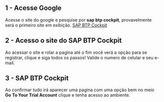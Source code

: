 ## 1 - Acesse Google
Acesse o site do google e pesquise por **sap btp cockpit**, provavelmente será o primeiro site em exibição.
[SAP BTP Cockpit](https://account.us1.hana.ondemand.com/#/home/welcome)

## 2 - Acesso o site do SAP BTP Cockpit
Ao acessar o site e rolar a pagina até o fim você verá a opção para se registrar, clique e siga todos os passos! Valide o numero de celular e seu e-mail.

## 3 - SAP BTP Cockpit
Ao confirmar tudo irá aparecer uma pagina com uma opção bem no meio **Go To Your Trial Account** clique e tenha acesso ao ambiente.